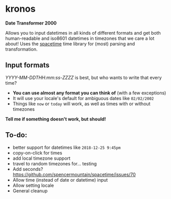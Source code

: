 # kronos
**Date Transformer 2000**

Allows you to input datetimes in all kinds of different formats and get both human-readable and iso8601 datetimes in timezones that we care a lot about! 
Uses the [spacetime](https://github.com/spencermountain/spacetime/) time library for (most) parsing and transformation.

## Input formats
*YYYY-MM-DDTHH:mm:ss-ZZZZ* is best, but who wants to write that every time?
- **You can use almost any format you can think of** (with a few exceptions)
- It will use your locale's default for ambiguous dates like `02/02/2002`
- Things like `now` or `today` will work, as well as times with or without timezones

 **Tell me if something doesn't work, but should!**

## To-do:
- better support for datetimes like `2018-12-25 9:45pm`
- copy-on-click for times
- add local timezone support
- travel to random timezones for... testing
- Add seconds? https://github.com/spencermountain/spacetime/issues/70
- Allow time (instead of date or datetime) input
- Allow setting locale
- General cleanup
